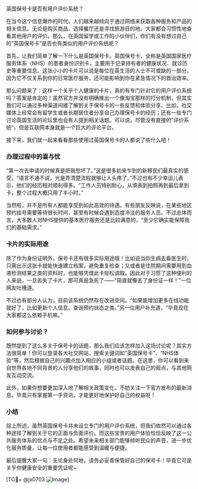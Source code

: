 英国保号卡是否有用户评价系统？

在当今这个信息爆炸的时代，人们越来越倾向于通过网络来获取各种服务和产品的相关信息。无论是购买商品、选择餐厅还是寻找旅游目的地，大家都会习惯性地查看其他用户的评价。那么，在英国留学或工作的小伙伴们，你们有没有想过自己的“英国保号卡”是否也有类似的用户评价系统呢？

首先，让我们简单了解一下什么是英国保号卡。英国保号卡，全称是英国国家医疗服务体系（NHS）的患者身份识别卡，主要用于记录持有者的健康状况、就诊历史等重要信息。这张小小的卡片可以说是每位在英生活的人士不可或缺的一部分，因为它不仅关系到你的日常医疗服务，还可能影响到你在紧急情况下的救治效率。

那么问题来了：这样一个关乎个人健康的卡片，真的有专门针对它的用户评价系统吗？答案是肯定的！虽然官方并没有明确推出一个像淘宝那样的打分机制，但其实我们可以通过多种渠道间接了解到关于保号卡的一些反馈和体验分享。比如，社交媒体上经常会有留学生或者长期居住者分享自己办理保号卡的经历；还有一些专门讨论英国生活的论坛里也会有人提到相关话题。可以说，尽管没有直接的“评价系统”，但是互联网本身就是一个巨大的评论平台。

接下来，我们就一起来看看那些使用过英国保号卡的人都说了些什么吧！

### 办理过程中的喜与忧

“第一次去申请的时候真是把我愁坏了。”这是很多初来乍到的新移民们最真实的感受。“语言不通不说，光是弄清楚流程就够让人头疼了。”不过也有不少幸运儿表示，他们的经历相对顺利得多。“工作人员特别耐心，从填表到拍照再到最后拿到卡，整个过程大概只用了半小时。”

当然啦，并不是所有人都能享受到如此高效的待遇。有些朋友反映说，在某些地区预约挂号需要等待很长时间，甚至有时候会遇到态度冷淡的服务人员。不过总体而言，大多数人对NHS提供的基本医疗服务还是比较满意的，“至少它确实能保障我们的基础需求。”

### 卡片的实际用途

除了作为身份证明外，保号卡还有很多实际用途哦！比如说当你生病去看医生时，只需出示这张卡就能快速建立档案，避免重复检查；又或者是住院期间需要用到血液检测结果之类的资料时，也能够凭借此卡轻松调取。因此对于习惯了这种便利的人来说，一旦丢失了卡片，那可真是急死了——“简直就像丢了身份证一样！”一位网友吐槽道。

不过也有部分人认为，目前该系统仍然存在改进空间。“如果能增加更多在线功能就好了，比如更新个人信息、查询预约状态之类。”另一位用户补充道，“毕竟现在大家都这么依赖手机嘛。”

### 如何参与讨论？

既然提到了这么多关于保号卡的话题，那么我们应该怎样加入这场讨论呢？其实方法很简单！你可以登录各大社交网站，搜索关键词如“英国保号卡”、“NHS体验”等，然后根据自己的兴趣点加入相应的小组或者话题。在这里，你可以看到来自世界各地不同背景的人分享他们的故事，同时也可以发表自己的观点，与其他网友互动交流。

此外，如果你想要更加深入地了解相关政策变化，不妨关注一下官方发布的最新消息。毕竟只有掌握第一手资讯，才能更好地保护好自己的权益呀！

### 小结

综上所述，虽然英国保号卡并未设立专门的用户评价系统，但我们依然可以通过各种途径了解到关于它的正面与负面评价。而这些宝贵的用户体验恰恰反映了这一公共服务体系的优点与不足之处。希望未来相关部门能够倾听民众的声音，进一步优化服务质量，让每一位使用者都能感受到温暖与便捷。

最后提醒大家一句：无论身处何地，请务必妥善保管好自己的保号卡！毕竟它可是关乎你健康安全的重要凭证呢~

[TG💪+ @jx0703 ![Image](https://github.com/user-attachments/assets/dbca1d08-cadb-493c-b0ec-ad6f7a83f270)]